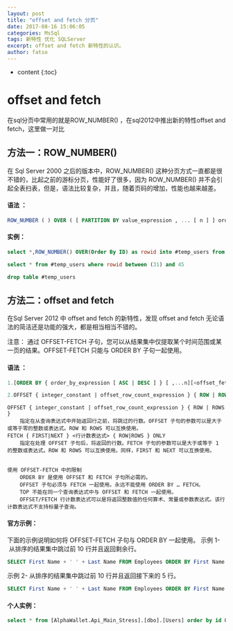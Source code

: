 ```yaml
---
layout: post
title: "offset and fetch 分页"
date: 2017-08-16 15:06:05
categories: MsSql
tags: 新特性 优化 SQLServer
excerpt: offset and fetch 新特性的认识。
author: fatso
---
```


* content
{:toc}


# offset and fetch
在sql分页中常用的就是ROW_NUMBER() ，在sql2012中推出新的特性offset and fetch，这里做一对比

## 方法一：ROW_NUMBER() 

在 Sql Server 2000 之后的版本中，ROW_NUMBER() 这种分页方式一直都是很不错的，比起之前的游标分页，性能好了很多，因为 ROW_NUMBER() 并不会引起全表扫表，但是，语法比较复杂，并且，随着页码的增加，性能也越来越差。 

#### 语法 ：
``` sql
ROW_NUMBER ( ) OVER ( [ PARTITION BY value_expression , ... [ n ] ] order_by_clause )
```
#### 实例：
``` sql
select *,ROW_NUMBER() OVER(Order By ID) as rowid into #temp_users from [AlphaWallet.Api_Main_Stress].[dbo].[Users] 

select * from #temp_users where rowid between (31) and 45

drop table #temp_users
```



## 方法二：offset and fetch

在Sql Server 2012 中 offset and fetch 的新特性，发现 offset and fetch 无论语法的简洁还是功能的强大，都是相当相当不错的。

注意：
通过 OFFSET-FETCH 子句，您可以从结果集中仅提取某个时间范围或某一页的结果。OFFSET-FETCH 只能与 ORDER BY 子句一起使用。


#### 语法 ：
``` sql
1.[ORDER BY { order_by_expression [ ASC | DESC ] } [ ,...n][<offset_fetch>] ]

2.OFFSET { integer_constant | offset_row_count_expression } { ROW | ROWS }    FETCH { FIRST | NEXT } { integer_constant | fetch_row_count_expression } { ROW | ROWS } ONLY
```

    OFFSET { integer_constant | offset_row_count_expression } { ROW | ROWS }
        指定在从查询表达式中开始返回行之前，将跳过的行数。OFFSET 子句的参数可以是大于或等于零的整数或表达式。ROW 和 ROWS 可以互换使用。
    FETCH { FIRST|NEXT } <行计数表达式> { ROW|ROWS } ONLY
        指定在处理 OFFSET 子句后，将返回的行数。FETCH 子句的参数可以是大于或等于 1 的整数或表达式。ROW 和 ROWS 可以互换使用。同样，FIRST 和 NEXT 可以互换使用。


    使用 OFFSET-FETCH 中的限制
        ORDER BY 是使用 OFFSET 和 FETCH 子句所必需的。
        OFFSET 子句必须与 FETCH 一起使用。永远不能使用 ORDER BY … FETCH。
        TOP 不能在同一个查询表达式中与 OFFSET 和 FETCH 一起使用。
        OFFSET/FETCH 行计数表达式可以是将返回整数值的任何算术、常量或参数表达式。该行计数表达式不支持标量子查询。

#### 官方示例：

下面的示例说明如何将 OFFSET-FETCH 子句与 ORDER BY 一起使用。
示例 1- 从排序的结果集中跳过前 10 行并且返回剩余行。
``` sql
SELECT First Name + ' ' + Last Name FROM Employees ORDER BY First Name OFFSET 10 ROWS;
```
示例 2- 从排序的结果集中跳过前 10 行并且返回接下来的 5 行。
``` sql
SELECT First Name + ' ' + Last Name FROM Employees ORDER BY First Name OFFSET 10 ROWS FETCH NEXT 5 ROWS ONLY;
```


#### 个人实例：
``` sql
select * from [AlphaWallet.Api_Main_Stress].[dbo].[Users] order by id OFFSET 30 ROW FETCH NEXT 15 rows only
```